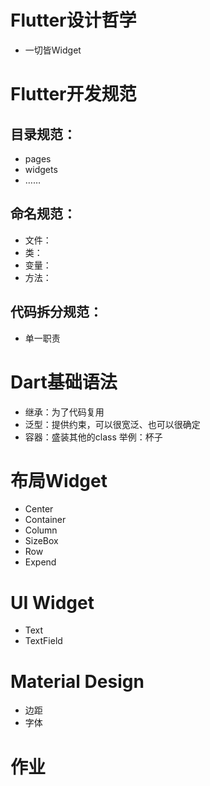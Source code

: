 # Flutter设计哲学
- 一切皆Widget

# Flutter开发规范

## 目录规范：
- pages
- widgets
- ……

## 命名规范：
- 文件：
- 类：
- 变量：
- 方法：

## 代码拆分规范：
- 单一职责

# Dart基础语法
- 继承：为了代码复用
- 泛型：提供约束，可以很宽泛、也可以很确定
- 容器：盛装其他的class
举例：杯子

# 布局Widget
- Center
- Container
- Column
- SizeBox
- Row
- Expend

# UI Widget
- Text
- TextField

# Material Design
- 边距
- 字体

# 作业